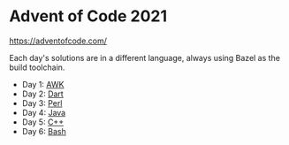# Advent of Code 2021

https://adventofcode.com/

Each day's solutions are in a different language, always using Bazel as the
build toolchain.

- Day 1: [AWK](https://en.wikipedia.org/wiki/AWK)
- Day 2: [Dart](<https://en.wikipedia.org/wiki/Dart_(programming_language)>)
- Day 3: [Perl](https://en.wikipedia.org/wiki/Perl)
- Day 4: [Java](<https://en.wikipedia.org/wiki/Java_(programming_language)>)
- Day 5: [C++](https://en.wikipedia.org/wiki/C%2B%2B)
- Day 6: [Bash](<https://en.wikipedia.org/wiki/Bash_(Unix_shell)>)
